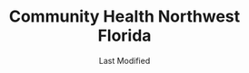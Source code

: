 ---
layout: location-page
date: Last Modified
description: "Local COVID-19 testing is available at Community Health Northwest Florida in Pensacola, Florida, USA."
permalink: "locations/florida/pensacola/community-health-northwest-florida-1/"
tags:
  - locations
  - florida
title: Community Health Northwest Florida
uniqueName: community-health-northwest-florida-1
state: Florida
stateAbbr: FL
hood: "Pensacola"
address: "1200 North M Street"
city: "Pensacola"
zip: "32501"
zipsNearby: "32530 32531 32533 32535 32536 32537 32539 32434 32540 32541 32550 32542 32547 32548 32549 32560 32561 32562 32563 32566 32564 32565 32567 32568 32544 32569 32570 32571 32572 32583 32577 32578 32588 32501 32502 32503 32504 32505 32506 32507 32508 32509 32511 32512 32513 32514 32516 32520 32521 32522 32523 32524 32526 32534 32559 32590 32591 32592 32459 32579 32580 36502 36503 36504 36505 36507 36511 36426 36427 36429 36432 36523 36525 36526 36527 36577 36528 36530 36532 36533 36441 36535 36536 36542 36547 36543 36549 36551 36555 36601 36602 36603 36604 36605 36606 36607 36608 36609 36610 36611 36612 36613 36615 36616 36617 36618 36619 36625 36628 36630 36633 36640 36641 36644 36652 36660 36663 36670 36671 36675 36685 36688 36689 36691 36693 36695 36559 36561 36562 36564 36454 36473 36567 36574 36571 36572 36576 36578 36579 36580 36582 36590 36483 36621 36622 36690" 
mapUrl: "http://maps.apple.com/?q=Community+Health+Northwest+Florida&address=1200+North+M+Street,Pensacola,Florida,32501"
locationType: Drive-thru
phone: "850-746-2684"
website: "https://healthcare.ascension.org/Specialty%20Care/Coronavirus"
onlineBooking: undefined
closed: undefined
closedUpdate: May 23rd, 2020
notes: "Requires phone screen."
days: Weekdays
hours: 9AM-1PM
ctaMessage: Learn more
ctaUrl: "https://healthcare.ascension.org/Specialty%20Care/Coronavirus"
---